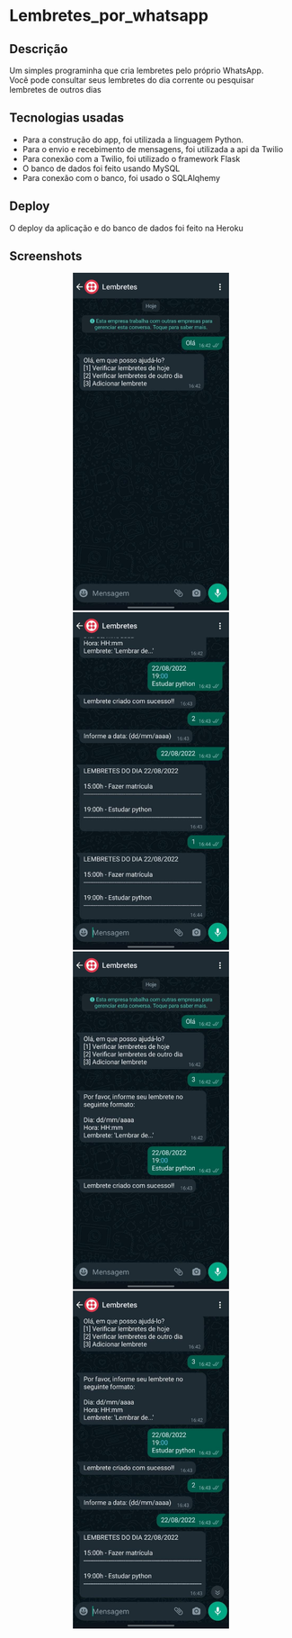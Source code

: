 # Lembretes_por_whatsapp

## Descrição

Um simples programinha que cria lembretes pelo próprio WhatsApp.
<br/>
Você pode consultar seus lembretes do dia corrente ou pesquisar lembretes de outros dias

## Tecnologias usadas

* Para a construção do app, foi utilizada a linguagem Python.
* Para o envio e recebimento de mensagens, foi utilizada a api da Twilio
* Para conexão com a Twilio, foi utilizado o framework Flask
* O banco de dados foi feito usando MySQL
* Para conexão com o banco, foi usado o SQLAlqhemy

## Deploy

O deploy da aplicação e do banco de dados foi feito na Heroku

## Screenshots

<div align="center">
  <img src="https://github.com/LucasMtss/Lembretes_por_whatsapp/blob/main/screenshots/screenshot-saudacao.jpeg" height="600px"/>
  <img src="https://github.com/LucasMtss/Lembretes_por_whatsapp/blob/main/screenshots/screenshot-lembretes-do-dia.jpeg" height="600px"/>
</div>

<div align="center">
  <img src="https://github.com/LucasMtss/Lembretes_por_whatsapp/blob/main/screenshots/screenshot-salvar-lembrete.jpeg" height="600px"/>
  <img src="https://github.com/LucasMtss/Lembretes_por_whatsapp/blob/main/screenshots/screenshot-pesquisar-dia.jpeg" height="600px"/>
</div>

